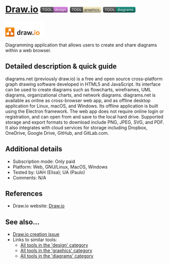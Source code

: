 # [Draw.io](https://drawio-app.com/)  [<img src="images/design.png" align="bottom">](https://github.com/e-CLOSE/Toolbox/issues?q=label%3A01_TOOL+label%3Adesign) [<img src="images/graphics.png" align="bottom">](https://github.com/e-CLOSE/Toolbox/issues?q=label%3A01_TOOL+label%3Agraphics) [<img src="images/diagrams.png" align="bottom">](https://github.com/e-CLOSE/Toolbox/issues?q=label%3A01_TOOL+label%3Adiagrams)

[<img src="images/draw.io_logo.png" align="bottom" height="50" alt="draw.io_logo Logo">](https://drawio-app.com/)

Diagramming application that allows users to create and share diagrams within a web browser.


## Detailed description & quick guide

diagrams.net (previously draw.io) is a free and open source cross-platform graph drawing software developed in HTML5 and JavaScript. Its interface can be used to create diagrams such as flowcharts, wireframes, UML diagrams, organizational charts, and network diagrams.
diagrams.net is available as online as cross-browser web app, and as offline desktop application for Linux, macOS, and Windows. Its offline application is built using the Electron framework. The web app does not require online login or registration, and can open from and save to the local hard drive. Supported storage and export formats to download include PNG, JPEG, SVG, and PDF. It also integrates with cloud services for storage including Dropbox, OneDrive, Google Drive, GitHub, and GitLab.com. 



## Additional details

- Subscription mode: Only paid
- Platform: Web, GNU/Linux, MacOS, Windows
- Tested by: UAH (Elisa); UA (Paulo)
- Comments: N/A


## References

- Draw.io website: [Draw.io](https://drawio-app.com/)


## See also...

- [Draw.io creation issue](https://github.com/e-CLOSE/Toolbox/issues/134)
- Links to similar tools:
  - [All tools in the 'design' category](https://github.com/e-CLOSE/Toolbox/issues?q=label%3A01_TOOL+label%3Adesign)
  - [All tools in the 'graphics' category](https://github.com/e-CLOSE/Toolbox/issues?q=label%3A01_TOOL+label%3Agraphics)
  - [All tools in the 'diagrams' category](https://github.com/e-CLOSE/Toolbox/issues?q=label%3A01_TOOL+label%3Adiagrams)
